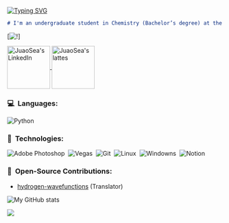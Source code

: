 [![Typing SVG](https://readme-typing-svg.demolab.com/?lines=Welcome+to+my+GitHub!&color=%2701099E%27&durаtion=4000)](https://git.io/typing-svg)


```markdown
# I'm an undergraduate student in Chemistry (Bachelor’s degree) at the Federal University of São Carlos (UFSCar).
```

[![!](https://i.makeagif.com/media/9-09-2022/PsfI71.gif)]

<a href="https://www.linkedin.com/in/joão-vitor-7314b8265/">
  <img align="center" alt="JuaoSea's LinkedIn" width="100px" src="https://img.shields.io/badge/Linkedin-0A66C2?style=for-the-badge&logo=Linkedin&logoColor=white" />
</a>
<a href="http://lattes.cnpq.br/9620416271054443/">
  <img align="center" alt="JuaoSea's lattes" width="100px" src="https://www.foar.unesp.br/Home/Biblioteca/identificadoresdepesquisadores/lattes.png" />
</a>



### 💻 &nbsp;Languages:

![Python](https://img.shields.io/badge/-Python-05122A?style=flat&logo=python)&nbsp;

### 🧬 &nbsp;Technologies:

![Adobe Photoshop](https://img.shields.io/badge/-AdobePhotoshop-31A8FF?style=flat&logo=adobephotoshop&logoColor=white)&nbsp;
![Vegas](https://img.shields.io/badge/-VEGAS-1A1A1A?style=flat&logo=vegas&logoColor=white)&nbsp;
![Git](https://img.shields.io/badge/-Git-05122A?style=flat&logo=git)&nbsp;
![Linux](https://img.shields.io/badge/-Linux-05122A?style=flat&logo=linux)&nbsp;
![Windowns](https://img.shields.io/badge/-Windows-0078D4?style=flat&logo=windows&logoColor=white)&nbsp;
![Notion](https://img.shields.io/badge/-Notion-000000?style=flat&logo=notion&logoColor=white)&nbsp;



### 🤝 &nbsp;Open-Source Contributions:
+ [hydrogen-wavefunctions](https://github.com/ssebastianmag/hydrogen-wavefunctions)&nbsp;(Translator)

![My GitHub stats](https://github-readme-stats.vercel.app/api?username=juaosea&theme=dark&show_icons=true)

[![](https://komarev.com/ghpvc/?username=juaosea&color=green)](https://github.com/juaosea)
